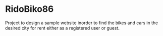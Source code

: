 # RidoBiko86
Project to design a sample website inorder to find the bikes and cars in the desired city for rent either as a registered user or guest.
